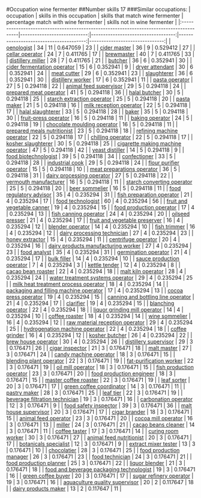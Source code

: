 #Occupation wine fermenter
##Number skills 17
###Similar occupations:
| occupation                                                                              |   skills in this occupation |   skills that match wine fermenter |   percentage match with wine fermenter |   skills not in wine fermenter |
|:----------------------------------------------------------------------------------------|----------------------------:|-----------------------------------:|---------------------------------------:|-------------------------------:|
| [oenologist](oenologist.md)                                                             |                          34 |                                 11 |                               0.647059 |                             23 |
| [cider master](cider_master.md)                                                         |                          36 |                                  9 |                               0.529412 |                             27 |
| [cellar operator](cellar_operator.md)                                                   |                          24 |                                  7 |                               0.411765 |                             17 |
| [brewmaster](brewmaster.md)                                                             |                          40 |                                  7 |                               0.411765 |                             33 |
| [distillery miller](distillery_miller.md)                                               |                          28 |                                  7 |                               0.411765 |                             21 |
| [butcher](butcher.md)                                                                   |                          36 |                                  6 |                               0.352941 |                             30 |
| [cider fermentation operator](cider_fermentation_operator.md)                           |                          15 |                                  6 |                               0.352941 |                              9 |
| [dryer attendant](dryer_attendant.md)                                                   |                          30 |                                  6 |                               0.352941 |                             24 |
| [meat cutter](meat_cutter.md)                                                           |                          29 |                                  6 |                               0.352941 |                             23 |
| [slaughterer](slaughterer.md)                                                           |                          36 |                                  6 |                               0.352941 |                             30 |
| [distillery worker](distillery_worker.md)                                               |                          17 |                                  6 |                               0.352941 |                             11 |
| [pasta operator](pasta_operator.md)                                                     |                          27 |                                  5 |                               0.294118 |                             22 |
| [animal feed supervisor](animal_feed_supervisor.md)                                     |                          29 |                                  5 |                               0.294118 |                             24 |
| [prepared meat operator](prepared_meat_operator.md)                                     |                          41 |                                  5 |                               0.294118 |                             36 |
| [halal butcher](halal_butcher.md)                                                       |                          30 |                                  5 |                               0.294118 |                             25 |
| [starch extraction operator](starch_extraction_operator.md)                             |                          25 |                                  5 |                               0.294118 |                             20 |
| [pasta maker](pasta_maker.md)                                                           |                          21 |                                  5 |                               0.294118 |                             16 |
| [milk reception operator](milk_reception_operator.md)                                   |                          22 |                                  5 |                               0.294118 |                             17 |
| [halal slaughterer](halal_slaughterer.md)                                               |                          33 |                                  5 |                               0.294118 |                             28 |
| [baker](baker.md)                                                                       |                          35 |                                  5 |                               0.294118 |                             30 |
| [fruit-press operator](fruit-press_operator.md)                                         |                          16 |                                  5 |                               0.294118 |                             11 |
| [baking operator](baking_operator.md)                                                   |                          24 |                                  5 |                               0.294118 |                             19 |
| [chocolate moulding operator](chocolate_moulding_operator.md)                           |                          16 |                                  5 |                               0.294118 |                             11 |
| [prepared meals nutritionist](prepared_meals_nutritionist.md)                           |                          23 |                                  5 |                               0.294118 |                             18 |
| [refining machine operator](refining_machine_operator.md)                               |                          22 |                                  5 |                               0.294118 |                             17 |
| [chilling operator](chilling_operator.md)                                               |                          22 |                                  5 |                               0.294118 |                             17 |
| [kosher slaughterer](kosher_slaughterer.md)                                             |                          30 |                                  5 |                               0.294118 |                             25 |
| [cigarette making machine operator](cigarette_making_machine_operator.md)               |                          47 |                                  5 |                               0.294118 |                             42 |
| [yeast distiller](yeast_distiller.md)                                                   |                          14 |                                  5 |                               0.294118 |                              9 |
| [food biotechnologist](food_biotechnologist.md)                                         |                          39 |                                  5 |                               0.294118 |                             34 |
| [confectioner](confectioner.md)                                                         |                          33 |                                  5 |                               0.294118 |                             28 |
| [industrial cook](industrial_cook.md)                                                   |                          29 |                                  5 |                               0.294118 |                             24 |
| [flour purifier operator](flour_purifier_operator.md)                                   |                          15 |                                  5 |                               0.294118 |                             10 |
| [meat preparations operator](meat_preparations_operator.md)                             |                          36 |                                  5 |                               0.294118 |                             31 |
| [dairy processing operator](dairy_processing_operator.md)                               |                          27 |                                  5 |                               0.294118 |                             22 |
| [vermouth manufacturer](vermouth_manufacturer.md)                                       |                          16 |                                  5 |                               0.294118 |                             11 |
| [starch converting operator](starch_converting_operator.md)                             |                          25 |                                  5 |                               0.294118 |                             20 |
| [beer sommelier](beer_sommelier.md)                                                     |                          16 |                                  5 |                               0.294118 |                             11 |
| [food regulatory advisor](food_regulatory_advisor.md)                                   |                          35 |                                  4 |                               0.235294 |                             31 |
| [fish preparation operator](fish_preparation_operator.md)                               |                          21 |                                  4 |                               0.235294 |                             17 |
| [food technologist](food_technologist.md)                                               |                          60 |                                  4 |                               0.235294 |                             56 |
| [fruit and vegetable canner](fruit_and_vegetable_canner.md)                             |                          19 |                                  4 |                               0.235294 |                             15 |
| [food production operator](food_production_operator.md)                                 |                          17 |                                  4 |                               0.235294 |                             13 |
| [fish canning operator](fish_canning_operator.md)                                       |                          24 |                                  4 |                               0.235294 |                             20 |
| [oilseed presser](oilseed_presser.md)                                                   |                          21 |                                  4 |                               0.235294 |                             17 |
| [fruit and vegetable preserver](fruit_and_vegetable_preserver.md)                       |                          16 |                                  4 |                               0.235294 |                             12 |
| [blender operator](blender_operator.md)                                                 |                          14 |                                  4 |                               0.235294 |                             10 |
| [fish trimmer](fish_trimmer.md)                                                         |                          16 |                                  4 |                               0.235294 |                             12 |
| [dairy processing technician](dairy_processing_technician.md)                           |                          27 |                                  4 |                               0.235294 |                             23 |
| [honey extractor](honey_extractor.md)                                                   |                          15 |                                  4 |                               0.235294 |                             11 |
| [centrifuge operator](centrifuge_operator.md)                                           |                          20 |                                  4 |                               0.235294 |                             16 |
| [dairy products manufacturing worker](dairy_products_manufacturing_worker.md)           |                          27 |                                  4 |                               0.235294 |                             23 |
| [food analyst](food_analyst.md)                                                         |                          35 |                                  4 |                               0.235294 |                             31 |
| [germination operator](germination_operator.md)                                         |                          21 |                                  4 |                               0.235294 |                             17 |
| [bulk filler](bulk_filler.md)                                                           |                          14 |                                  4 |                               0.235294 |                             10 |
| [sauce production operator](sauce_production_operator.md)                               |                           7 |                                  4 |                               0.235294 |                              3 |
| [kettle tender](kettle_tender.md)                                                       |                          12 |                                  4 |                               0.235294 |                              8 |
| [cacao bean roaster](cacao_bean_roaster.md)                                             |                          22 |                                  4 |                               0.235294 |                             18 |
| [malt kiln operator](malt_kiln_operator.md)                                             |                          28 |                                  4 |                               0.235294 |                             24 |
| [water treatment systems operator](water_treatment_systems_operator.md)                 |                          29 |                                  4 |                               0.235294 |                             25 |
| [milk heat treatment process operator](milk_heat_treatment_process_operator.md)         |                          18 |                                  4 |                               0.235294 |                             14 |
| [packaging and filling machine operator](packaging_and_filling_machine_operator.md)     |                          17 |                                  4 |                               0.235294 |                             13 |
| [cocoa press operator](cocoa_press_operator.md)                                         |                          19 |                                  4 |                               0.235294 |                             15 |
| [canning and bottling line operator](canning_and_bottling_line_operator.md)             |                          21 |                                  4 |                               0.235294 |                             17 |
| [clarifier](clarifier.md)                                                               |                          19 |                                  4 |                               0.235294 |                             15 |
| [blanching operator](blanching_operator.md)                                             |                          22 |                                  4 |                               0.235294 |                             18 |
| [liquor grinding mill operator](liquor_grinding_mill_operator.md)                       |                          14 |                                  4 |                               0.235294 |                             10 |
| [coffee roaster](coffee_roaster.md)                                                     |                          18 |                                  4 |                               0.235294 |                             14 |
| [wine sommelier](wine_sommelier.md)                                                     |                          16 |                                  4 |                               0.235294 |                             12 |
| [raw material reception operator](raw_material_reception_operator.md)                   |                          29 |                                  4 |                               0.235294 |                             25 |
| [hydrogenation machine operator](hydrogenation_machine_operator.md)                     |                          22 |                                  4 |                               0.235294 |                             18 |
| [coffee grinder](coffee_grinder.md)                                                     |                          16 |                                  4 |                               0.235294 |                             12 |
| [kosher butcher](kosher_butcher.md)                                                     |                          26 |                                  4 |                               0.235294 |                             22 |
| [brew house operator](brew_house_operator.md)                                           |                          30 |                                  4 |                               0.235294 |                             26 |
| [distillery supervisor](distillery_supervisor.md)                                       |                          29 |                                  3 |                               0.176471 |                             26 |
| [cigar inspector](cigar_inspector.md)                                                   |                          21 |                                  3 |                               0.176471 |                             18 |
| [malt master](malt_master.md)                                                           |                          27 |                                  3 |                               0.176471 |                             24 |
| [candy machine operator](candy_machine_operator.md)                                     |                          18 |                                  3 |                               0.176471 |                             15 |
| [blending plant operator](blending_plant_operator.md)                                   |                          22 |                                  3 |                               0.176471 |                             19 |
| [fat-purification worker](fat-purification_worker.md)                                   |                          22 |                                  3 |                               0.176471 |                             19 |
| [oil mill operator](oil_mill_operator.md)                                               |                          18 |                                  3 |                               0.176471 |                             15 |
| [fish production operator](fish_production_operator.md)                                 |                          23 |                                  3 |                               0.176471 |                             20 |
| [food production engineer](food_production_engineer.md)                                 |                          18 |                                  3 |                               0.176471 |                             15 |
| [master coffee roaster](master_coffee_roaster.md)                                       |                          22 |                                  3 |                               0.176471 |                             19 |
| [leaf sorter](leaf_sorter.md)                                                           |                          20 |                                  3 |                               0.176471 |                             17 |
| [green coffee coordinator](green coffee coordinator.md)                                 |                          14 |                                  3 |                               0.176471 |                             11 |
| [pastry maker](pastry_maker.md)                                                         |                          28 |                                  3 |                               0.176471 |                             25 |
| [leaf tier](leaf_tier.md)                                                               |                          22 |                                  3 |                               0.176471 |                             19 |
| [beverage filtration technician](beverage_filtration_technician.md)                     |                          19 |                                  3 |                               0.176471 |                             16 |
| [carbonation operator](carbonation_operator.md)                                         |                          12 |                                  3 |                               0.176471 |                              9 |
| [food safety inspector](food_safety_inspector.md)                                       |                          39 |                                  3 |                               0.176471 |                             36 |
| [malt house supervisor](malt_house_supervisor.md)                                       |                          20 |                                  3 |                               0.176471 |                             17 |
| [cigar brander](cigar_brander.md)                                                       |                          18 |                                  3 |                               0.176471 |                             15 |
| [animal feed operator](animal_feed_operator.md)                                         |                          23 |                                  3 |                               0.176471 |                             20 |
| [cocoa mill operator](cocoa_mill_operator.md)                                           |                          16 |                                  3 |                               0.176471 |                             13 |
| [miller](miller.md)                                                                     |                          24 |                                  3 |                               0.176471 |                             21 |
| [cacao beans cleaner](cacao_beans_cleaner.md)                                           |                          14 |                                  3 |                               0.176471 |                             11 |
| [coffee taster](coffee_taster.md)                                                       |                          17 |                                  3 |                               0.176471 |                             14 |
| [curing room worker](curing_room_worker.md)                                             |                          30 |                                  3 |                               0.176471 |                             27 |
| [animal feed nutritionist](animal_feed_nutritionist.md)                                 |                          20 |                                  3 |                               0.176471 |                             17 |
| [botanicals specialist](botanicals_specialist.md)                                       |                          12 |                                  3 |                               0.176471 |                              9 |
| [extract mixer tester](extract_mixer_tester.md)                                         |                          13 |                                  3 |                               0.176471 |                             10 |
| [chocolatier](chocolatier.md)                                                           |                          28 |                                  3 |                               0.176471 |                             25 |
| [food production manager](food_production_manager.md)                                   |                          26 |                                  3 |                               0.176471 |                             23 |
| [food technician](food_technician.md)                                                   |                          24 |                                  3 |                               0.176471 |                             21 |
| [food production planner](food_production_planner.md)                                   |                          25 |                                  3 |                               0.176471 |                             22 |
| [liquor blender](liquor_blender.md)                                                     |                          21 |                                  3 |                               0.176471 |                             18 |
| [food and beverage packaging technologist](food_and_beverage_packaging_technologist.md) |                          19 |                                  3 |                               0.176471 |                             16 |
| [green coffee buyer](green_coffee_buyer.md)                                             |                          20 |                                  3 |                               0.176471 |                             17 |
| [sugar refinery operator](sugar_refinery_operator.md)                                   |                          19 |                                  3 |                               0.176471 |                             16 |
| [aquaculture quality supervisor](aquaculture_quality_supervisor.md)                     |                          20 |                                  2 |                               0.117647 |                             18 |
| [dairy products maker](dairy_products_maker.md)                                         |                          13 |                                  2 |                               0.117647 |                             11 |
